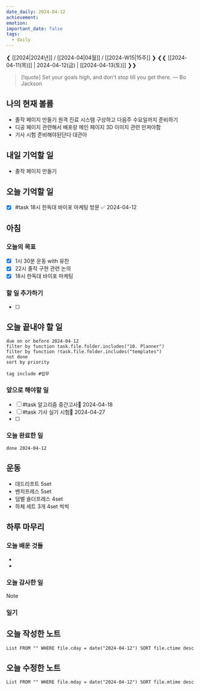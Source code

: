 ```yaml
---
date_daily: 2024-04-12
achievement: 
emotion: 
important_date: false
tags:
  - daily
---
```

❮ [[2024|2024년]] / [[2024-04|04월]] / [[2024-W15|15주]] ❯
❮❮ [[2024-04-11(목)]] | 2024-04-12(금) | [[2024-04-13(토)]] ❯❯

> [!quote] Set your goals high, and don't stop till you get there.
> — Bo Jackson
## 나의 현재 볼륨
* 졸작 페이지 만들기 원격 진료 시스템 구상하고 다음주 수요일까지 준비하기
* 디공 페이지 관련해서 배포랑 메인 페이지 3D 이미지 관련 만져야함
* 기사 시험 준비해야된단다 대관아

## 내일 기억할 일
- 졸작 페이지 만들기
## 오늘 기억할 일
* [x] #task 18시 한독대 바이포 마케팅 방문 ✅ 2024-04-12


## 아침

### 오늘의 목표

- [x] 1시 30분 운동 with 유찬
- [x] 22시 졸작 구현 관련 논의
- [x] 18시 한독대 바이포 마케팅

### 할 일 추가하기

- [ ] 

## 오늘 끝내야 할 일
```tasks
due on or before 2024-04-12
filter by function task.file.folder.includes("10. Planner")
filter by function !task.file.folder.includes("templates")
not done
sort by priority
```
```tasks
tag include #업무 
```

### 앞으로 해야할 일

* [ ] #task 알고리즘 중간고사📅 2024-04-18
* [ ] #task 기사 실기 시험📅 2024-04-27
* [ ] 
### 오늘 완료한 일
```tasks
done 2024-04-12
```

## 운동
- 데드리프트 5set
- 벤치프레스 5set
- 덤벨 숄더프레스 4set
- 하체 세트 3개 4set 씩씩

## 하루 마무리
### 오늘 배운 것들
- 
- 
### 오늘 감사한 일
>[!note]
>
### 일기

## 오늘 작성한 노트
```dataview
List FROM "" WHERE file.cday = date("2024-04-12") SORT file.ctime desc

```

## 오늘 수정한 노트
```dataview
List FROM "" WHERE file.mday = date("2024-04-12") SORT file.mtime desc


```